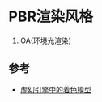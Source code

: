 # PBR渲染风格

1. OA(环境光渲染)


## 参考
- [虚幻引擎中的着色模型](https://docs.unrealengine.com/5.3/zh-CN/shading-models-in-unreal-engine/)